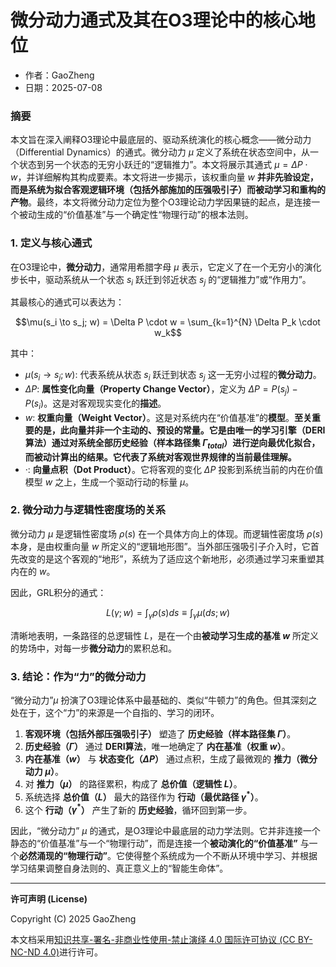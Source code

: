 # **微分动力通式及其在O3理论中的核心地位**

- 作者：GaoZheng
- 日期：2025-07-08

### 摘要

本文旨在深入阐释O3理论中最底层的、驱动系统演化的核心概念——微分动力（Differential Dynamics）的通式。微分动力 $\mu$ 定义了系统在状态空间中，从一个状态到另一个状态的无穷小跃迁的“逻辑推力”。本文将展示其通式 $\mu = \Delta P \cdot w$，并详细解构其构成要素。本文将进一步揭示，该权重向量 $w$ **并非先验设定，而是系统为拟合客观逻辑环境（包括外部施加的压强吸引子）而被动学习和重构的产物**。最终，本文将微分动力定位为整个O3理论动力学因果链的起点，是连接一个被动生成的“价值基准”与一个确定性“物理行动”的根本法则。

### 1. 定义与核心通式

在O3理论中，**微分动力**，通常用希腊字母 $\mu$ 表示，它定义了在一个无穷小的演化步长中，驱动系统从一个状态 $s_i$ 跃迁到邻近状态 $s_j$ 的“逻辑推力”或“作用力”。

其最核心的通式可以表达为：

$$\mu(s_i \to s_j; w) = \Delta P \cdot w = \sum_{k=1}^{N} \Delta P_k \cdot w_k$$

其中：

*   $\mu(s_i \to s_j; w)$: 代表系统从状态 $s_i$ 跃迁到状态 $s_j$ 这一无穷小过程的**微分动力**。
*   $\Delta P$: **属性变化向量（Property Change Vector）**，定义为 $\Delta P = P(s_j) - P(s_i)$。这是对客观现实变化的**描述**。
*   $w$: **权重向量（Weight Vector）**。这是对系统内在“价值基准”的**模型**。**至关重要的是，此向量并非一个主动的、预设的常量。它是由唯一的学习引擎（DERI算法）通过对系统全部历史经验（样本路径集 $\Gamma_{total}$）进行逆向最优化拟合，而被动计算出的结果。它代表了系统对客观世界规律的当前最佳理解。**
*   $·$: **向量点积（Dot Product）**。它将客观的变化 $\Delta P$ 投影到系统当前的内在价值模型 $w$ 之上，生成一个驱动行动的标量 $\mu$。

### 2. 微分动力与逻辑性密度场的关系

微分动力 $\mu$ 是逻辑性密度场 $\rho(s)$ 在一个具体方向上的体现。而逻辑性密度场 $\rho(s)$ 本身，是由权重向量 $w$ 所定义的“逻辑地形图”。当外部压强吸引子介入时，它首先改变的是这个客观的“地形”，系统为了适应这个新地形，必须通过学习来重塑其内在的 $w$。

因此，GRL积分的通式：

$$L(\gamma;w) = \int_{\gamma} \rho(s)ds \equiv \int_{\gamma} \mu(ds;w)$$

清晰地表明，一条路径的总逻辑性 $L$，是在一个由**被动学习生成的基准 $w$** 所定义的势场中，对每一步**微分动力**的累积总和。

### 3. 结论：作为“力”的微分动力

“微分动力”$\mu$ 扮演了O3理论体系中最基础的、类似“牛顿力”的角色。但其深刻之处在于，这个“力”的来源是一个自指的、学习的闭环。

1.  **客观环境（包括外部压强吸引子）** 塑造了 **历史经验（样本路径集 $\Gamma$）**。
2.  **历史经验（$\Gamma$）** 通过 **DERI算法**，唯一地确定了 **内在基准（权重 $w$）**。
3.  **内在基准（$w$）** 与 **状态变化（$\Delta P$）** 通过点积，生成了最微观的 **推力（微分动力 $\mu$）**。
4.  对 **推力（$\mu$）** 的路径累积，构成了 **总价值（逻辑性 $L$）**。
5.  系统选择 **总价值（$L$）** 最大的路径作为 **行动（最优路径 $\gamma^*$）**。
6.  这个 **行动（$\gamma^*$）** 产生了新的 **历史经验**，循环回到第一步。

因此，“微分动力” $\mu$ 的通式，是O3理论中最底层的动力学法则。它并非连接一个静态的“价值基准”与一个“物理行动”，而是连接一个**被动演化的“价值基准”** 与一个**必然涌现的“物理行动”**。它使得整个系统成为一个不断从环境中学习、并根据学习结果调整自身法则的、真正意义上的“智能生命体”。

---

**许可声明 (License)**

Copyright (C) 2025 GaoZheng 

本文档采用[知识共享-署名-非商业性使用-禁止演绎 4.0 国际许可协议 (CC BY-NC-ND 4.0)](https://creativecommons.org/licenses/by-nc-nd/4.0/deed.zh-Hans)进行许可。
